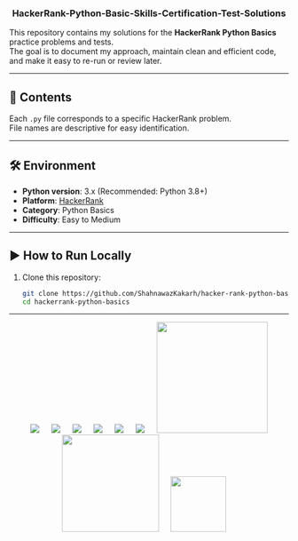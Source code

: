 <div align="center">
  
  ### HackerRank-Python-Basic-Skills-Certification-Test-Solutions
</div>

This repository contains my solutions for the **HackerRank Python Basics** practice problems and tests.  
The goal is to document my approach, maintain clean and efficient code, and make it easy to re-run or review later.

---

## 📌 Contents
Each `.py` file corresponds to a specific HackerRank problem.  
File names are descriptive for easy identification.


---

## 🛠 Environment
- **Python version**: 3.x (Recommended: Python 3.8+)
- **Platform**: [HackerRank](https://www.hackerrank.com/)
- **Category**: Python Basics
- **Difficulty**: Easy to Medium

---

## ▶ How to Run Locally
1. Clone this repository:
   ```bash
   git clone https://github.com/ShahnawazKakarh/hacker-rank-python-basics
   cd hackerrank-python-basics

---

<p align="center">
&emsp;
  <img src="https://img.shields.io/github/languages/code-size/ShahnawazKakarh/hacker-rank-python-basics?style=for-the-badge">
  &emsp;
  <img src="https://img.shields.io/github/repo-size/ShahnawazKakarh/hacker-rank-python-basics?color=purple&style=for-the-badge">
  &emsp;
  <img src="https://img.shields.io/github/languages/count/ShahnawazKakarh/hacker-rank-python-basics?color=green&style=for-the-badge">
  &emsp;
  <img src="https://img.shields.io/github/languages/top/ShahnawazKakarh/hacker-rank-python-basics?color=orange&style=for-the-badge">
  &emsp;
  <img src="https://img.shields.io/github/commit-activity/m/ShahnawazKakarh/hacker-rank-python-basics?color=lime&style=for-the-badge">
  &emsp;
  <img src="https://img.shields.io/github/last-commit/ShahnawazKakarh/hacker-rank-python-basics?color=darkgreen&style=for-the-badge">
  &emsp;
  <img src="https://tokei.rs/b1/github/ShahnawazKakarh/hacker-rank-python-basics?category=code" width="200">
  &emsp;
  <img src="https://tokei.rs/b1/github/ShahnawazKakarh/hacker-rank-python-basics?category=lines" width="175">
  &emsp;
  <img src="https://tokei.rs/b1/github/ShahnawazKakarh/hacker-rank-python-basics?category=files" width="100">
  &emsp;
  </p>
